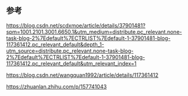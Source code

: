 
## 参考
https://blog.csdn.net/scdxmoe/article/details/37901481?spm=1001.2101.3001.6650.1&utm_medium=distribute.pc_relevant.none-task-blog-2%7Edefault%7ECTRLIST%7Edefault-1-37901481-blog-117361412.pc_relevant_default&depth_1-utm_source=distribute.pc_relevant.none-task-blog-2%7Edefault%7ECTRLIST%7Edefault-1-37901481-blog-117361412.pc_relevant_default&utm_relevant_index=1


https://blog.csdn.net/wangquan1992/article/details/117361412


https://zhuanlan.zhihu.com/p/157741043

